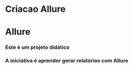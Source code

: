 # Criacao Allure

<h1>Allure</h1>

<h3>Este é um projeto didático</h3>

<h3>A iniciativa é aprender gerar relatórios com Allure</h3>